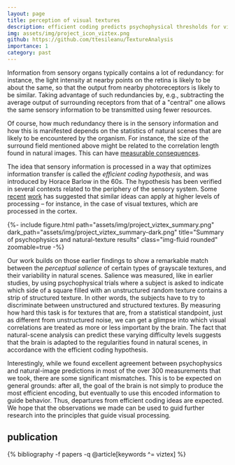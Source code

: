 ```yaml
---
layout: page
title: perception of visual textures
description: efficient coding predicts psychophysical thresholds for visual textures
img: assets/img/project_icon_viztex.png
github: https://github.com/ttesileanu/TextureAnalysis
importance: 1
category: past
---
```


Information from sensory organs typically contains a lot of redundancy: for instance,
the light intensity at nearby points on the retina is likely to be about the same, so
that the output from nearby photoreceptors is likely to be similar. Taking advantage of
such redundancies by, e.g., subtracting the average output of surrounding receptors from
that of a "central" one allows the same sensory information to be transmitted using
fewer resources.

Of course, how much redundancy there is in the sensory information and how this is
manifested depends on the statistics of natural scenes that are likely to be encountered
by the organism. For instance, the size of the surround field mentioned above might be
related to the correlation length found in natural images. This can have [measurable
consequences](https://www.pnas.org/content/107/40/17368.short).

The idea that sensory information is processed in a way that optimizes information
transfer is called the *efficient coding hypothesis*, and was introduced by Horace
Barlow in the 60s. The hypothesis has been verified in several contexts related to the
periphery of the sensory system. Some [recent](https://www.pnas.org/content/107/42/18149)
[work](https://elifesciences.org/articles/03722) has suggested that similar ideas can
apply at higher levels of processing – for instance, in the case of visual textures,
which are processed in the cortex.

<div class="row justify-content-sm-center">
    <div class="col-sm-12 mt-3 mt-md-0">
        {%- include figure.html path="assets/img/project_viztex_summary.png" dark_path="assets/img/project_viztex_summary-dark.png" title="Summary of psychophysics and natural-texture results" class="img-fluid rounded" zoomable=true -%}
    </div>
</div>

Our work builds on those earlier findings to show a remarkable match between the
*perceptual salience* of certain types of grayscale textures, and their variability in
natural scenes. Salience was measured, like in earlier studies, by using psychophysical
trials where a subject is asked to indicate which side of a square filled with an
unstructured random texture contains a strip of structured texture. In other words, the
subjects have to try to discriminate between unstructured and structured textures. By
measuring how hard this task is for textures that are, from a statistical standpoint,
just as different from unstructured noise, we can get a glimpse into which visual
correlations are treated as more or less important by the brain. The fact that
natural-scene analysis can predict these varying difficulty levels suggests that the
brain is adapted to the regularities found in natural scenes, in accordance with the
efficient coding hypothesis.

Interestingly, while we found excellent agreement between psychophysics and natural-image
predictions in most of the over 300 measurements that we took, there are some
significant mismatches. This is to be expected on general grounds: after all, the goal
of the brain is not simply to produce the most efficient encoding, but eventually to
use this encoded information to guide behavior. Thus, departures from efficient coding
ideas are expected. We hope that the observations we made can be used to guid further
research into the principles that guide visual processing.

<div class="publications">
    <h2>publication</h2>
    {% bibliography -f papers -q @article[keywords ^= viztex] %}
</div>
